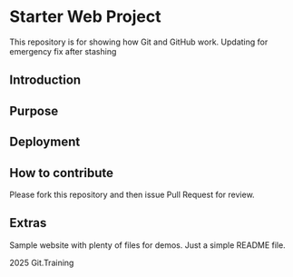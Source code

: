 # Starter Web Project

This repository is for showing how Git and GitHub work. 
Updating for emergency fix after stashing
## Introduction

## Purpose

## Deployment

## How to contribute

Please fork this repository and then issue Pull Request for review.

## Extras

Sample website with plenty of files for demos.
Just a simple README file.

2025 Git.Training